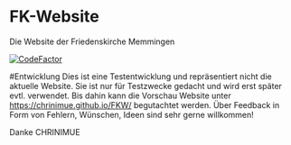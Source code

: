 # FK-Website
Die Website der Friedenskirche Memmingen

[![CodeFactor](https://www.codefactor.io/repository/github/chrinimue/fkw/badge)](https://www.codefactor.io/repository/github/chrinimue/fkw)

#Entwicklung
Dies ist eine Testentwicklung und repräsentiert nicht die aktuelle Website. Sie ist nur für Testzwecke gedacht und wird erst später evtl. verwendet. Bis dahin kann die Vorschau Website unter https://chrinimue.github.io/FKW/ begutachtet werden.
Über Feedback in Form von Fehlern, Wünschen, Ideen sind sehr gerne willkommen!

Danke
CHRINIMUE
